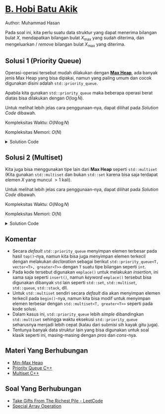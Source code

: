 # [B. Hobi Batu Akik](https://tlx.toki.id/courses/competitive/chapters/10/problems/B)

Author: Muhammad Hasan

Pada soal ini, kita perlu suatu data struktur yang dapat menerima bilangan bulat $X$, mendapatkan bilangan bulat $X_{\max}$ yang sudah diterima, dan mengeluarkan / *remove* 
bilangan bulat $X_{\max}$ yang diterima.

## Solusi 1 (Priority Queue)

Operasi-operasi tersebut mudah dilakukan dengan [**Max Heap**](https://www.codecademy.com/article/max-heaps-conceptual), ada banyak jenis Max Heap yang bisa dipakai, namun yang paling umum dan cocok digunakan disini adalah `std::priority_queue`.

Apabila kita gunakan `std::priority_queue` maka beberapa operasi berat diatas bisa dilakukan dengan $O(\log N)$.

Untuk melihat lebih jelas cara penggunaan-nya, dapat dilihat pada *Solution Code* dibawah.

Kompleksitas Waktu: $O(N \log N)$

Kompleksitas Memori: $O(N)$

<details>
  <summary>Solution Code</summary>

```c++
#include <bits/stdc++.h>

using namespace std;

int main() {
  ios_base::sync_with_stdio(0);
  cin.tie(0);
  cout.tie(0);

  int n;
  cin >> n;
  priority_queue<int> pq;
  for (int i = 0; i < n; i++) {
    int tp;
    cin >> tp;
    if (tp == 1) {
      int x;
      cin >> x;
      pq.emplace(x);
    } else if (tp == 2) {
      cout << pq.top() << '\n';
    } else if (tp == 3) {
      pq.pop();
    }
  }

  return 0;
}
```
</details>


## Solusi 2 (Multiset)

Kita juga bisa menggunakan tipe lain dari **Max Heap** seperti `std::multiset` (Kita gunakan `std::multiset` dan bukan `std::set` karena bisa saja terdapat elemen $X$ yang muncul $>1$ kali).

Untuk melihat lebih jelas cara penggunaan-nya, dapat dilihat pada *Solution Code* dibawah.

Kompleksitas Waktu: $O(N \log N)$

Kompleksitas Memori: $O(N)$

<details>
  <summary>Solution Code</summary>

```c++
#include <bits/stdc++.h>

using namespace std;

int main() {
  ios_base::sync_with_stdio(0);
  cin.tie(0);
  cout.tie(0);

  int n;
  cin >> n;
  multiset<int, greater<int>> ms;
  for (int i = 0; i < n; i++) {
    int tp;
    cin >> tp;
    if (tp == 1) {
      int x;
      cin >> x;
      ms.emplace(x);
    } else if (tp == 2) {
      cout << *ms.begin() << '\n';
    } else if (tp == 3) {
      ms.erase(ms.begin());
    }
  }

  return 0;
}
```
</details>

## Komentar
- Secara *default* `std::priority_queue` menyimpan elemen terbesar pada hasil `top()`-nya, namun kita bisa juga menyimpan elemen terkecil dengan melakukan *declaration* sebagai berikut `std::priority_queue<T, vector<T>, greater<T>>` dengan `T` suatu tipe bilangan seperti `int`.
- Pada kode tersebut digunakan `emplace()` untuk melakukan *insertion*, ini sama saja seperti `insert()`, namun *keyword* `emplace()` tersebut bisa digunakan dibanyak `std` lain seperti `std::set`, `std::multiset`, `std::queue`, `std::stack`, dll.
- Untuk `std::multiset` sendiri secara *default* dia akan menyimpan elemen terkecil pada `begin()`-nya, namun kita bisa modif untuk menyimpan elemen terbesar dengan `std::multiset<T, greater<T>>` seperti pada kode solusi.
- Dalam kasus ini, `std::priority_queue` lebih *simple* dibandingkan `std::multiset` sehingga waktu eksekusi `std::priority_queue` seharusnya menjadi lebih cepat (kalau dari submisi sih kayak gitu juga).
- Tentunya banyak data struktur lain yang bisa digunakan untuk soal klasik seperti ini, masing-masing dengan *pros* dan *cons*-nya.

## Materi Yang Berhubungan
- [Min-Max Heap](https://en.wikipedia.org/wiki/Min-max_heap)
- [Priority Queue C++](https://www.geeksforgeeks.org/priority-queue-in-cpp-stl/)
- [Multiset C++](https://www.geeksforgeeks.org/multiset-in-cpp-stl/)

## Soal Yang Berhubungan
- [Take Gifts From The Richest Pile - LeetCode](https://leetcode.com/problems/take-gifts-from-the-richest-pile/)
- [Special Array Operation](https://www.hackerearth.com/practice/data-structures/trees/heapspriority-queues/practice-problems/algorithm/pk-and-special-array-operation-1-7bd52ad1/)
